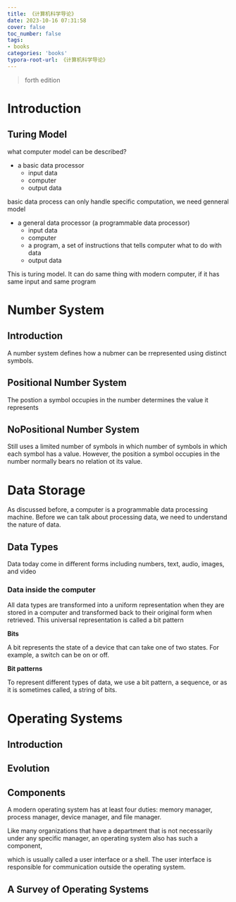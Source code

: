 ```yaml
---
title: 《计算机科学导论》
date: 2023-10-16 07:31:58
cover: false
toc_number: false
tags:
- books
categories: 'books'
typora-root-url: 《计算机科学导论》
---
```


> forth edition

# Introduction

## Turing Model

what computer model can be described?

- a basic data processor
  - input data
  - computer
  - output data

basic data process can only handle specific computation, we need genneral model

- a general data processor (a programmable data processor)
  - input data
  - computer
  - a program, a set of instructions that tells computer what to do with data
  - output data

This is turing model. It can do same thing with modern computer, if it has same input and same program

# Number System
## Introduction
A number system defines how a nubmer can be rrepresented using distinct symbols. 

## Positional Number System
The postion a symbol occupies  in the number determines the value it represents

## NoPositional Number System
Still uses a limited number of  symbols in which number of symbols in which each symbol has a value. However, the position a symbol occupies in the number normally bears no relation ot its value.

# Data Storage
As discussed before, a computer is a programmable data processing machine. Before 
we can talk about processing data, we need to understand the nature of data. 

## Data Types
Data today come in different forms including numbers, text, audio, images, and video
### Data inside the computer
All data types are transformed into a uniform representation when they are stored in a 
computer and transformed back to their original form when retrieved. This universal 
representation is called a bit pattern

**Bits**

A bit represents the state of a device that can take one of two states. 
For example, a switch can be on or off.

**Bit patterns**

To represent different types of data, we use a bit pattern, a sequence, or as it is 
sometimes called, a string of bits. 



# Operating Systems

## Introduction



## Evolution



## Components

A modern operating system has at least four duties: memory manager, process manager, device manager, and file manager.

Like many organizations that have a department that is not necessarily under any specific manager, an operating system also has such a component, 

which is usually called a user interface or a shell. The user interface is responsible for communication outside the operating system. 

## A Survey of Operating Systems











